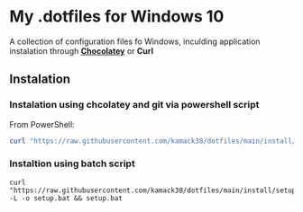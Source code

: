 # My .dotfiles for Windows 10

A collection of configuration files fo Windows, inculding application instalation through [**Chocolatey**](https://chocolatey.org/) or **Curl**

## Instalation

### Instalation using chcolatey and git via powershell script

From PowerShell:

```powershell
curl "https://raw.githubusercontent.com/kamack38/dotfiles/main/install/chocolatey.ps1" -L -o chocolatey.ps1 && chocolatey.ps1
```

### Instaltion using batch script

```batch
curl "https://raw.githubusercontent.com/kamack38/dotfiles/main/install/setup.bat" -L -o setup.bat && setup.bat
```